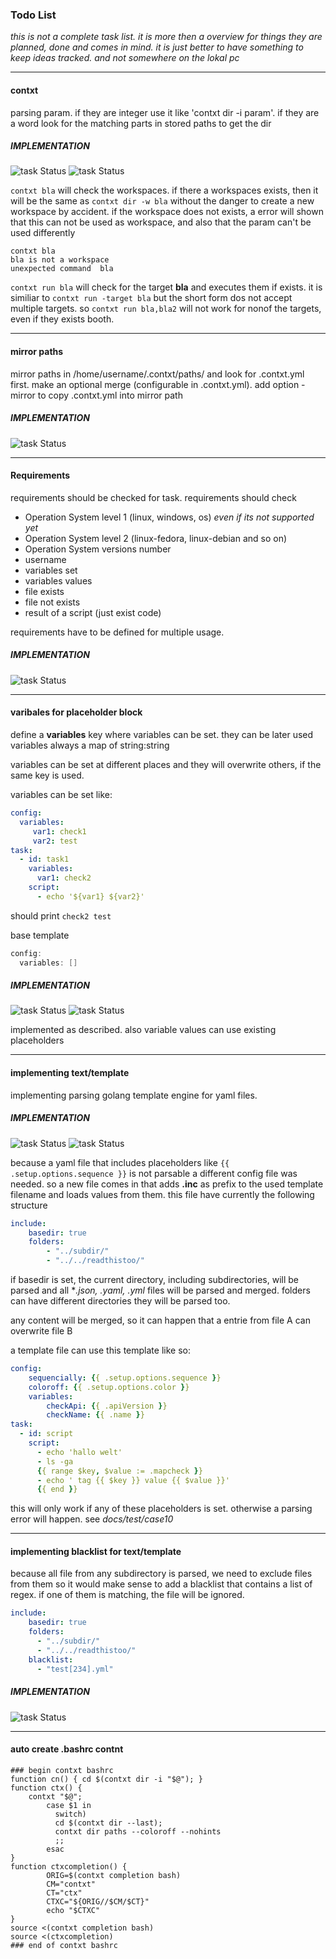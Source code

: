 ### Todo List

*this is not a complete task list. it is more then a overview for things they are planned, done and comes in mind.
it is just better to have something to keep ideas tracked. and not somewhere on the lokal pc*

---

#### contxt <some-param>
  
parsing param. if they are integer use it like 'contxt dir -i param'. if they are a word look for the matching parts in stored paths to get the dir

##### IMPLEMENTATION

![task Status](https://img.shields.io/badge/status-done-green)
![task Status](https://img.shields.io/badge/implemented-v0.0.2-blue)

`contxt bla` will check the workspaces. if there a workspaces exists, then it will be the same as `contxt dir -w bla`
without the danger to create a new workspace by accident.
if the workspace does not exists, a error will shown that this can not be used as workspace, and also that the param can't be used differently
````shell
contxt bla
bla is not a workspace
unexpected command  bla
````
`contxt run bla` will check for the target **bla** and executes them if exists. it is similiar to `contxt run -target bla` 
but the short form dos not accept multiple targets. so `contxt run bla,bla2` will not work for nonof the targets, even if they exists booth.

---

#### mirror paths

mirror paths in /home/username/.contxt/paths/ and look for .contxt.yml first. make an optional merge (configurable in .contxt.yml). add option -mirror to copy .contxt.yml into mirror path 
   
##### IMPLEMENTATION

![task Status](https://img.shields.io/badge/status-open-red)


 
----

#### Requirements

requirements should be checked for task. requirements should check
 - Operation System level 1 (linux, windows, os) *even if its not supported yet*
 - Operation System level 2 (linux-fedora, linux-debian and so on)
 - Operation System versions number
 - username
 - variables set
 - variables values
 - file exists
 - file not exists
 - result of a script (just exist code)

requirements have to be defined for multiple usage.

##### IMPLEMENTATION

![task Status](https://img.shields.io/badge/status-open-red)
  
---

#### varibales for placeholder block

define a **variables** key where variables can be set. they can be later used
variables always a map of string:string

variables can be set at different places and they will overwrite others, if the same key
is used.

variables can be set like:
````yaml
config:
  variables:
     var1: check1
     var2: test
task:
  - id: task1
    variables:
      var1: check2
    script:
      - echo '${var1} ${var2}'
````

should print `check2 test`

base template 
````go
config:
  variables: []
````

##### IMPLEMENTATION

![task Status](https://img.shields.io/badge/status-done-green)
![task Status](https://img.shields.io/badge/implemented-v0.0.2-blue)

 implemented as described. also variable values can use existing placeholders

---

#### implementing text/template

implementing parsing golang template engine for yaml files.

##### IMPLEMENTATION

![task Status](https://img.shields.io/badge/status-done-green)
![task Status](https://img.shields.io/badge/implemented-v0.0.2-blue)

because a yaml file that includes placeholders like `{{ .setup.options.sequence }}` is not parsable a different config file was needed.
so a new file comes in that adds **.inc** as prefix to the used template filename and loads values from them.
this file have currently the following structure

````yaml
include:
    basedir: true
    folders:
        - "../subdir/"
        - "../../readthistoo/"
````

if basedir is set, the current directory, including subdirectories, will be parsed and all **.json, *.yaml, .yml** files will  be parsed
and merged.
folders can have different directories they will be parsed too.

any content will be merged, so it can happen that a entrie from file A can overwrite file B

a template file can use this template like so:

````yaml
config:    
    sequencially: {{ .setup.options.sequence }}
    coloroff: {{ .setup.options.color }}
    variables: 
        checkApi: {{ .apiVersion }}
        checkName: {{ .name }}
task:
  - id: script
    script:
      - echo 'hallo welt'
      - ls -ga
      {{ range $key, $value := .mapcheck }}
      - echo ' tag {{ $key }} value {{ $value }}'
      {{ end }}
````

this will only work if any of these placeholders is set. otherwise a parsing error will happen.
see *docs/test/case10*

---

#### implementing blacklist for text/template 

because all file from any subdirectory is parsed, we need to exclude files from them
so it would make sense to add a blacklist that contains a list of regex.
if one of them is matching, the file will be ignored.

````yaml
include:
    basedir: true
    folders:
      - "../subdir/"
      - "../../readthistoo/"
    blacklist:
      - "test[234].yml"
````

##### IMPLEMENTATION

![task Status](https://img.shields.io/badge/status-open-red)

---

#### auto create .bashrc contnt

````
### begin contxt bashrc
function cn() { cd $(contxt dir -i "$@"); }
function ctx() {        
	contxt "$@";
        case $1 in
          switch)          
          cd $(contxt dir --last);
          contxt dir paths --coloroff --nohints
          ;;
        esac
}
function ctxcompletion() {        
        ORIG=$(contxt completion bash)
        CM="contxt"
        CT="ctx"
        CTXC="${ORIG//$CM/$CT}"
        echo "$CTXC"
}
source <(contxt completion bash)
source <(ctxcompletion)
### end of contxt bashrc
````